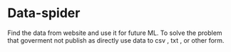 # Data-spider

Find the data from website and use it for future ML.
To solve the problem that goverment not publish as directly use data to csv , txt , or other form.
